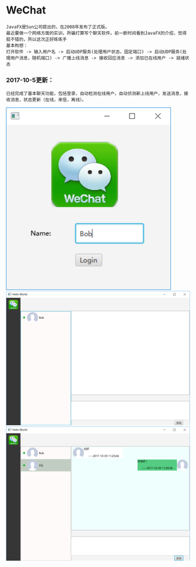 #  WeChat 
    JavaFX是Sun公司提出的，在2008年发布了正式版。
    最近要做一个网络方面的实训，所骗打算写个聊天软件。前一断时间看到JavaFX的介绍，觉得挺不错的，所以这次正好练练手
    基本构想：
    打开软件 -> 输入用户名 -> 启动UDP服务(处理用户状态，固定端口) -> 启动UDP服务(处理用户消息，随机端口) -> 广播上线消息 -> 接收回应消息 -> 添加已在线用户 -> 就绪状态
    
###    2017-10-5更新：
    已经完成了基本聊天功能，包括登录，自动检测在线用户，自动侦测新上线用户，发送消息，接收消息，状态更新（在线，来信，离线）。

![Login](https://github.com/gyhua96/Wechat/blob/master/screen-shots/login.png)  
![Main](https://github.com/gyhua96/Wechat/blob/master/screen-shots/main.png)  
![Chat](https://github.com/gyhua96/Wechat/blob/master/screen-shots/chat.png)  

